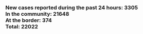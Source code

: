 ### New cases reported during the past 24 hours: 3305<br/>In the community: 21648<br/>At the border: 374<br/>Total: 22022